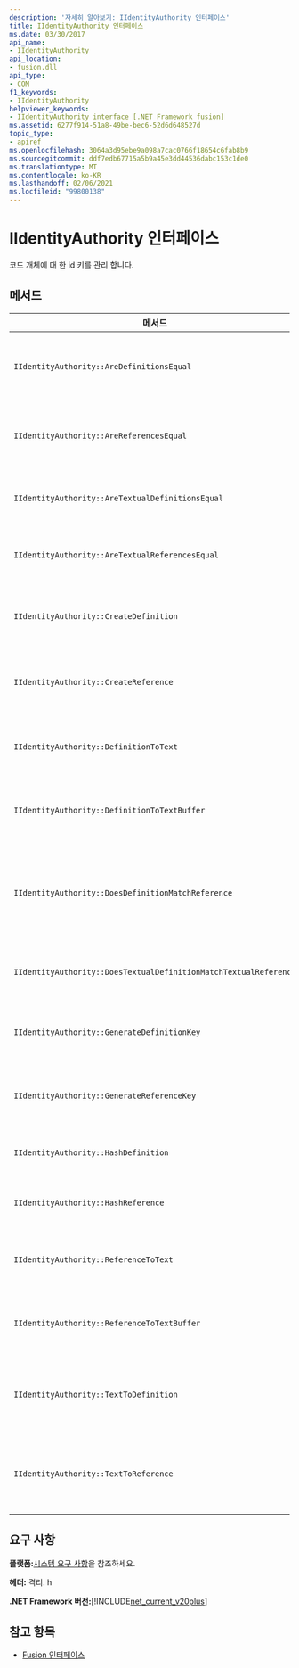 ```yaml
---
description: '자세히 알아보기: IIdentityAuthority 인터페이스'
title: IIdentityAuthority 인터페이스
ms.date: 03/30/2017
api_name:
- IIdentityAuthority
api_location:
- fusion.dll
api_type:
- COM
f1_keywords:
- IIdentityAuthority
helpviewer_keywords:
- IIdentityAuthority interface [.NET Framework fusion]
ms.assetid: 6277f914-51a8-49be-bec6-52d6d648527d
topic_type:
- apiref
ms.openlocfilehash: 3064a3d95ebe9a098a7cac0766f18654c6fab8b9
ms.sourcegitcommit: ddf7edb67715a5b9a45e3dd44536dabc153c1de0
ms.translationtype: MT
ms.contentlocale: ko-KR
ms.lasthandoff: 02/06/2021
ms.locfileid: "99800138"
---
```

# <a name="iidentityauthority-interface"></a>IIdentityAuthority 인터페이스

코드 개체에 대 한 id 키를 관리 합니다.

## <a name="methods"></a>메서드

|메서드|설명|
|------------|-----------------|
|`IIdentityAuthority::AreDefinitionsEqual`|지정 된 두 [Idefinitionidentity](idefinitionidentity-interface.md) 인스턴스가 같은지 여부를 나타내는 값을 가져옵니다.|
|`IIdentityAuthority::AreReferencesEqual`|지정 된 두 [IReferenceIdentity](ireferenceidentity-interface.md) 인스턴스가 같은지 여부를 나타내는 값을 가져옵니다.|
|`IIdentityAuthority::AreTextualDefinitionsEqual`|지정 된 두 문자열 정의 id 표현이 같은지 여부를 나타내는 값을 가져옵니다.|
|`IIdentityAuthority::AreTextualReferencesEqual`|지정 된 두 문자열 참조 id 표현이 같은지 여부를 나타내는 값을 가져옵니다.|
|`IIdentityAuthority::CreateDefinition`|`IDefinitionIdentity`현재 범위에 있는 코드 개체를 나타내는 새 인스턴스에 대 한 포인터를 가져옵니다.|
|`IIdentityAuthority::CreateReference`|`IReferenceIdentity`현재 범위에 있는 코드 개체를 나타내는 새 인스턴스에 대 한 포인터를 가져옵니다.|
|`IIdentityAuthority::DefinitionToText`|지정 된의 형식이 지정 된 문자열 버전을 가져옵니다 `IDefinitionIdentity` .|
|`IIdentityAuthority::DefinitionToTextBuffer`|지정 된 와이드 문자 버퍼를 지정 된의 문자열 버전으로 채웁니다 `IDefinitionIdentity` .|
|`IIdentityAuthority::DoesDefinitionMatchReference`|지정 된 `IDefinitionIdentity` 및 `IReferenceIdentity` 인스턴스가 동일한 코드 개체를 참조 하는지 여부를 나타내는 값을 가져옵니다.|
|`IIdentityAuthority::DoesTextualDefinitionMatchTextualReference`|지정 된 문자열이 동일한 코드 개체를 참조 하는지 여부를 나타내는 값을 가져옵니다.|
|`IIdentityAuthority::GenerateDefinitionKey`|지정 된에 대해 새로 만든 문자열 키에 대 한 포인터를 가져옵니다 `IDefinitionIdentity` .|
|`IIdentityAuthority::GenerateReferenceKey`|지정 된에 대해 새로 만든 문자열 키에 대 한 포인터를 가져옵니다 `IReferenceIdentity` .|
|`IIdentityAuthority::HashDefinition`|지정 된에 대 한 해시 값을 가져옵니다 `IDefinitionIdentity` .|
|`IIdentityAuthority::HashReference`|지정 된에 대 한 해시 값을 가져옵니다 `IReferenceIdentity` .|
|`IIdentityAuthority::ReferenceToText`|지정 된의 형식이 지정 된 문자열 버전을 가져옵니다 `IReferenceIdentity` .|
|`IIdentityAuthority::ReferenceToTextBuffer`|지정 된 와이드 문자 버퍼를 지정 된의 문자열 버전으로 채웁니다 `IReferenceIdentity` .|
|`IIdentityAuthority::TextToDefinition`|`IDefinitionIdentity`지정 된 형식이 지정 된 문자열에서 생성 된 인스턴스에 대 한 인터페이스 포인터를 가져옵니다.|
|`IIdentityAuthority::TextToReference`|`IReferenceIdentity`지정 된 형식이 지정 된 문자열에서 생성 된 인스턴스에 대 한 인터페이스 포인터를 가져옵니다.|

## <a name="requirements"></a>요구 사항

**플랫폼:**[시스템 요구 사항](../../get-started/system-requirements.md)을 참조하세요.

**헤더:** 격리. h

**.NET Framework 버전:**[!INCLUDE[net_current_v20plus](../../../../includes/net-current-v20plus-md.md)]

## <a name="see-also"></a>참고 항목

- [Fusion 인터페이스](fusion-interfaces.md)
